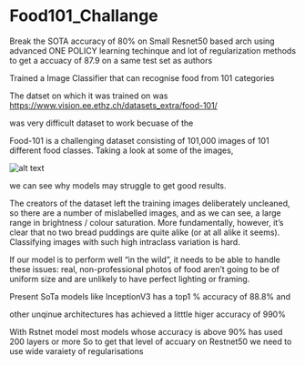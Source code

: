 # Food101_Challange

Break the SOTA accuracy of 80% on Small Resnet50 based arch using advanced ONE POLICY learning techinque and lot of regularization methods to get a accuacy of 87.9 on a same test set as authors

Trained a Image Classifier that can  recognise food from 101 categories 


The datset on which it was trained on was https://www.vision.ee.ethz.ch/datasets_extra/food-101/ 

was very difficult dataset to work becuase of the 

Food-101 is a challenging dataset consisting of 101,000 images of 101 different food classes. Taking a look at some of the images,

![alt text](https://raw.githubusercontent.com/username/projectname/branch/path/to/img.png)


we can see why models may struggle to get good results.


The creators of the dataset left the training images deliberately uncleaned, so there are a number of mislabelled images, and as we can see, a large range in brightness / colour saturation. More fundamentally, however, it’s clear that no two bread puddings are quite alike (or at all alike it seems). Classifying images with such high intraclass variation is hard.

If our model is to perform well “in the wild”, it needs to be able to handle these issues: real, non-professional photos of food aren’t going to be of uniform size and are unlikely to have perfect lighting or framing.



Present SoTa models like InceptionV3 has a top1 % accuracy of 88.8% and

other unqinue architectures has achieved a litttle higer accuracy of 990% 

With Rstnet model most models whose accuracy is above 90% has used 200 layers or more So to get that level of accuary on Restnet50 we need to use wide varaiety of  regularisations 
